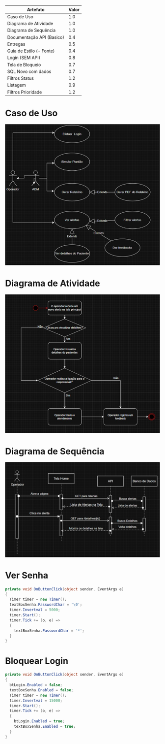 | Artefato                 | Valor |
|--------------------------|-------|
| Caso de Uso              | 1.0   |
| Diagrama de Atividade    | 1.0   |
| Diagrama de Sequência    | 1.0   |
| Documentação API (Basico)| 0.4   |
| Entregas                 | 0.5   |
| Guia de Estilo (- Fonte) | 0.4   |
| Login (SEM API)          | 0.8   |
| Tela de Bloqueio         | 0.7   |
| SQL Novo com dados       | 0.7   |
| Filtros Status           | 1.2   |
| Listagem                 | 0.9   |
| Filtros Prioridade       | 1.2   |

# Caso de Uso

<img src="../imgs/caso-de-uso.png" />

# Diagrama de Atividade

<img src="../imgs/diagrama-de-atividade.png" />

# Diagrama de Sequência

<img src="../imgs/diagrama-de-sequencia.png" />

# Ver Senha

```cs
private void OnButtonClick(object sender, EventArgs e)
{
  Timer timer = new Timer();
  textBoxSenha.PasswordChar = '\0';
  timer.Invertval = 5000;
  timer.Start();
  timer.Tick += (o, e) =>
  {
    textBoxSenha.PasswordChar = '*';
  }
} 
```


# Bloquear Login

```cs
private void OnButtonClick(object sender, EventArgs e)
{
  btLogin.Enabled = false;
  textBoxSenha.Enabled = false;
  Timer timer = new Timer();
  timer.Invertval = 15000;
  timer.Start();
  timer.Tick += (o, e) =>
  {
    btLogin.Enabled = true;
    textBoxSenha.Enabled = true;
  }
} 
```
